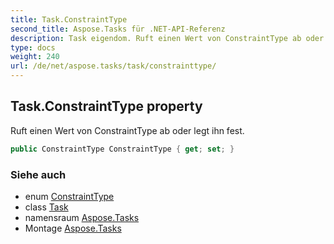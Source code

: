 ```yaml
---
title: Task.ConstraintType
second_title: Aspose.Tasks für .NET-API-Referenz
description: Task eigendom. Ruft einen Wert von ConstraintType ab oder legt ihn fest.
type: docs
weight: 240
url: /de/net/aspose.tasks/task/constrainttype/
---
```

## Task.ConstraintType property

Ruft einen Wert von ConstraintType ab oder legt ihn fest.

```csharp
public ConstraintType ConstraintType { get; set; }
```

### Siehe auch

* enum [ConstraintType](../../constrainttype/)
* class [Task](../)
* namensraum [Aspose.Tasks](../../task/)
* Montage [Aspose.Tasks](../../../)


